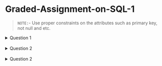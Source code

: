 # Graded-Assignment-on-SQL-1
> `NOTE:`- Use proper constraints on the attributes such as primary key, not null and etc.
<details>
  <summary> Question 1</summary>

## Question 1 Discription


   - Create a database schema for the online consultation and therapy website. The database should contain the following tables:-

   - Doctor table:- The table should contain the attributes such as id, name, specialization, etc.

   - Appointments table:- The table should contain information related to appointments set up by doctors and patients.

   - Patient table:- The table should contain information on patients.

   - Reviews table:- This table should contain reviews posted by patients.<br/>

<details>

  <summary> Output </summary>
  
  `Doctor table`

<img width="215" alt="doc" src="https://user-images.githubusercontent.com/93705673/236676700-8d0c605d-96fc-40aa-a70e-8c740baeaff8.png">

`Appointments table`

<img width="248" alt="appoint" src="https://user-images.githubusercontent.com/93705673/236676705-72ce084f-ea8b-45e7-b1e3-7a25a091396b.png">

`Patient table`

<img width="203" alt="patient" src="https://user-images.githubusercontent.com/93705673/236676717-9b888922-a407-4b8e-b5b2-787af1623335.png">

`Reviews table`

<img width="231" alt="reviews" src="https://user-images.githubusercontent.com/93705673/236676725-ea03baea-7ae9-48c2-b283-34c2ad272f8e.png">
</details>
</details>
<br/>

<details>

  <summary>Question 2</summary>

## Question 2 - Description
- Contact Table
<img width="314" alt="contacts" src="https://user-images.githubusercontent.com/93705673/236678960-070315ae-51ea-498e-af0c-822d91482cc3.png">

> QUESTIONS & Answers:
  - Select all columns from the contact table where the active flag is 1 
<img width="311" alt="Active" src="https://user-images.githubusercontent.com/93705673/236679225-53d8bd6e-0855-4efd-b614-a3d97d9b4d46.png">

  - Deactivate contacts who are opted out 
<img width="313" alt="Deactive" src="https://user-images.githubusercontent.com/93705673/236679336-3814d2fd-89da-4457-ae4e-530568c846f7.png">


  - Delete all the contacts who have the company name as ‘ABC’
<img width="311" alt="delete" src="https://user-images.githubusercontent.com/93705673/236679331-67c1596b-b4bf-40c6-9fbd-57d643a2222a.png">


  - Insert a new row with id as 658, name as ‘mili’, email as ‘mili@gmail.com’, the company as ‘DGH’, active flag as 1, opt-out flag as 1
<img width="332" alt="insert" src="https://user-images.githubusercontent.com/93705673/236679327-dc6a286f-9c22-4b9e-9dbd-b7d46525798d.png">


  - Pull out the unique values of the company column 
<img width="283" alt="dist" src="https://user-images.githubusercontent.com/93705673/236679309-6c468a17-d1f5-4d2e-bb30-4c8ec4b9c0e4.png">


  - Update name “mili” to “niti”.

<img width="332" alt="update_name" src="https://user-images.githubusercontent.com/93705673/236679303-e66de5fc-3163-4a93-86c3-02637965e20c.png">
</details><br/>

<details>
<summary>Question 2</summary>

- Sample table: customer 

<img width="289" alt="customer" src="https://user-images.githubusercontent.com/93705673/236685212-09b4d982-4459-46fe-b6f0-4f3c26a4a5cf.png">

- Sample table: salesman

<img width="236" alt="salsmen" src="https://user-images.githubusercontent.com/93705673/236685226-3fab3910-41c5-4276-9dc0-709c4dc12397.png">

<br/>

> Output

- lessthan 100

<img width="291" alt="less_100" src="https://user-images.githubusercontent.com/93705673/236685262-fbfa9432-8fe6-4a2b-9ebd-c5ae1e48b9a2.png">

- lessthan 200

<img width="315" alt="less_200" src="https://user-images.githubusercontent.com/93705673/236685258-479d86a8-ec09-45cf-b618-9ad0f87aabb9.png">

</details>
